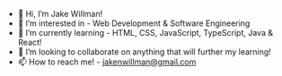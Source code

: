 - 👋 Hi, I’m Jake Willman!
- 👀 I’m interested in - Web Development & Software Engineering
- 🌱 I’m currently learning - HTML, CSS, JavaScript, TypeScript, Java & React!
- 💞️ I’m looking to collaborate on anything that will further my learning!
- 📫 How to reach me! - jakenwillman@gmail.com 

<!---
jakenwillman/jakenwillman is a ✨ special ✨ repository because its `README.md` (this file) appears on your GitHub profile.
You can click the Preview link to take a look at your changes.
--->
